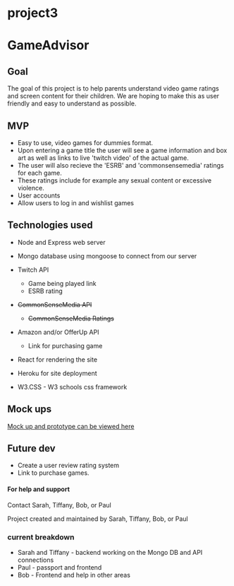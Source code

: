 # project3

# GameAdvisor

## Goal
The goal of this project is to help parents understand video game ratings and screen content for their children. We are hoping to make this as user friendly and easy to understand as possible.

## MVP
* Easy to use, video games for dummies format.
* Upon entering a game title the user will see a game information and box art as well as links to live 'twitch video' of the actual game.
* The user will also recieve the 'ESRB' and 'commonsensemedia' ratings for each game. 
* These ratings include for example any sexual content or excessive violence.
* User accounts
 * Allow users to log in and wishlist games

## Technologies used
* Node and Express web server
* Mongo database using mongoose to connect from our server

* Twitch API
  * Game being played link
  * ESRB rating
* ~~CommonSenseMedia API~~
  * ~~CommonSenseMedia Ratings~~
* Amazon and/or OfferUp API
  * Link for purchasing game
  
* React for rendering the site
* Heroku for site deployment
* W3.CSS - W3 schools css framework

## Mock ups
[Mock up and prototype can be viewed here](https://xd.adobe.com/view/fae3345a-eff7-493a-71d4-c97620cdf00e-8cd2/)

## Future dev

* Create a user review rating system
* Link to purchase games.


#### For help and support
Contact Sarah, Tiffany, Bob, or Paul

Project created and maintained by Sarah, Tiffany, Bob, or Paul

### current breakdown
* Sarah and Tiffany - backend working on the Mongo DB and API connections
* Paul - passport and frontend
* Bob - Frontend and help in other areas